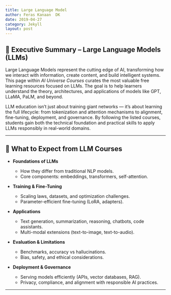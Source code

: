 ```yaml
---
title: Large Language Model
author: Feras Kanaan  DK
date: 2019-04-27
category: Jekyll
layout: post
---
```




## 📖 Executive Summary – Large Language Models (LLMs)

Large Language Models represent the cutting edge of AI, transforming how we interact with information, create content, and build intelligent systems. This page within *AI Universe Courses* curates the most valuable free learning resources focused on LLMs. The goal is to help learners understand the theory, architectures, and applications of models like GPT, LLaMA, PaLM, and beyond.

LLM education isn’t just about training giant networks — it’s about learning the full lifecycle: from tokenization and attention mechanisms to alignment, fine-tuning, deployment, and governance. By following the listed courses, students gain both the technical foundation and practical skills to apply LLMs responsibly in real-world domains.

---

## 🎯 What to Expect from LLM Courses

* **Foundations of LLMs**

  * How they differ from traditional NLP models.
  * Core components: embeddings, transformers, self-attention.

* **Training & Fine-Tuning**

  * Scaling laws, datasets, and optimization challenges.
  * Parameter-efficient fine-tuning (LoRA, adapters).

* **Applications**

  * Text generation, summarization, reasoning, chatbots, code assistants.
  * Multi-modal extensions (text-to-image, text-to-audio).

* **Evaluation & Limitations**

  * Benchmarks, accuracy vs hallucinations.
  * Bias, safety, and ethical considerations.

* **Deployment & Governance**

  * Serving models efficiently (APIs, vector databases, RAG).
  * Privacy, compliance, and alignment with responsible AI practices.

---




[1]: https://pages.github.com
